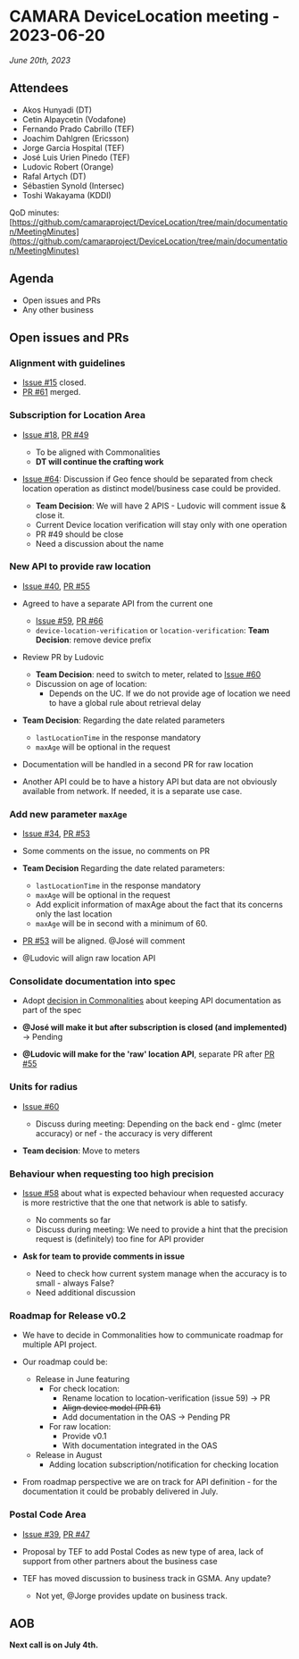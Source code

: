 # CAMARA DeviceLocation meeting - 2023-06-20

*June 20th, 2023*

## Attendees

* Akos Hunyadi (DT)
* Cetin Alpaycetin (Vodafone)
* Fernando Prado Cabrillo (TEF)
* Joachim Dahlgren (Ericsson)
* Jorge Garcia Hospital (TEF)
* José Luis Urien Pinedo (TEF)
* Ludovic Robert (Orange)
* Rafal Artych (DT)
* Sébastien Synold (Intersec)
* Toshi Wakayama (KDDI)

QoD minutes: [https://github.com/camaraproject/DeviceLocation/tree/main/documentation/MeetingMinutes](https://github.com/camaraproject/DeviceLocation/tree/main/documentation/MeetingMinutes)

## Agenda

* Open issues and PRs
* Any other business

## Open issues and PRs

### Alignment with guidelines

* [Issue #15](https://github.com/camaraproject/DeviceLocation/issues/15) closed. 
* [PR #61](https://github.com/camaraproject/DeviceLocation/pull/61) merged.


### Subscription for Location Area 

* [Issue #18](https://github.com/camaraproject/DeviceLocation/issues/18), [PR #49](https://github.com/camaraproject/DeviceLocation/pull/49)
  - To be aligned with Commonalities
  - **DT will continue the crafting work**
 
* [Issue #64](https://github.com/camaraproject/DeviceLocation/issues/64): Discussion if Geo fence should be separated from check location operation as distinct model/business case could be provided. 
  - **Team Decision**: We will have 2 APIS - Ludovic will comment issue & close it.
  - Current Device location verification will stay only with one operation
  - PR #49 should be close
  - Need a discussion about the name


### New API to provide raw location

* [Issue #40](https://github.com/camaraproject/DeviceLocation/issues/40), [PR #55](https://github.com/camaraproject/DeviceLocation/pull/55)
  
* Agreed to have a separate API from the current one
  - [Issue #59](https://github.com/camaraproject/DeviceLocation/issues/59), [PR #66](https://github.com/camaraproject/DeviceLocation/pull/66)
  - `device-location-verification` or `location-verification`: **Team Decision**: remove device prefix

* Review PR by Ludovic
  - **Team Decision**: need to switch to meter, related to [Issue #60](https://github.com/camaraproject/DeviceLocation/issues/60)
  - Discussion on age of location:
    - Depends on the UC. If we do not provide age of location we need to have a global rule about retrieval delay

* **Team Decision**: Regarding the date related parameters
  - `lastLocationTime` in the response mandatory
  - `maxAge` will be optional in the request

* Documentation will be handled in a second PR for raw location
  
* Another API could be to have a history API but data are not obviously available from network. If needed, it is a separate use case.


### Add new parameter `maxAge` 

* [Issue #34](https://github.com/camaraproject/DeviceLocation/issues/34), [PR #53](https://github.com/camaraproject/DeviceLocation/pull/53)

* Some comments on the issue, no comments on PR

* **Team Decision** Regarding the date related parameters:
  - `lastLocationTime` in the response mandatory
  - `maxAge` will be optional in the request
  - Add explicit information of maxAge about the fact that its concerns only the last location
  - `maxAge` will be in second with a minimum of 60.

* [PR #53](https://github.com/camaraproject/DeviceLocation/pull/53) will be aligned. @José will comment
* @Ludovic will align raw location API


### Consolidate documentation into spec

* Adopt [decision in Commonalities](https://github.com/camaraproject/WorkingGroups/issues/164) about keeping API documentation as part of the spec

* **@José will make it but after subscription is closed (and implemented)** -> Pending
* **@Ludovic will make for the 'raw' location API**, separate PR after [PR #55](https://github.com/camaraproject/DeviceLocation/pull/55) 

### Units for radius
 
* [Issue #60](https://github.com/camaraproject/DeviceLocation/issues/60)
  - Discuss during meeting:	Depending on the back end - glmc (meter accuracy) or nef - the accuracy is very different

* **Team decision**: Move to meters

### Behaviour when requesting too high precision

* [Issue #58](https://github.com/camaraproject/DeviceLocation/issues/58) about what is expected behaviour when requested accuracy is more restrictive that the one that network is able to satisfy. 
  - No comments so far
  - Discuss during meeting: We need to provide a hint that the precision request is (definitely) too fine for API provider

* **Ask for team to provide comments in issue** 
  - Need to check how current system manage when the accuracy is to small - always False?
  - Need additional discussion


### Roadmap for Release v0.2

* We have to decide in Commonalities how to communicate roadmap for multiple API project.
* Our roadmap could be: 
  - Release in June featuring 
    - For check location: 
      - Rename location to location-verification (issue 59) -> PR
      - ~~Align device model (PR 61)~~
      - Add documentation in the OAS -> Pending PR
    - For raw location: 
      - Provide v0.1
      - With documentation integrated in the OAS
  - Release in August 
    - Adding location subscription/notification for checking location

* From roadmap perspective we are on track for API definition - for the documentation it could be probably delivered in July. 

### Postal Code Area

* [Issue #39](https://github.com/camaraproject/DeviceLocation/issues/39), [PR #47](https://github.com/camaraproject/DeviceLocation/pull/47)

* Proposal by TEF to add Postal Codes as new type of area, lack of support from other partners about the business case

* TEF has moved discussion to business track in GSMA. Any update?
  - Not yet, @Jorge provides update on business track.

## AOB


<p>

**Next call is on July 4th.**

